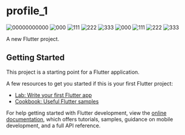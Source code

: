 # profile_1

![00000000000](https://user-images.githubusercontent.com/81623956/200190662-1d18d66b-57a2-4e3e-a43f-046b421bdb21.gif)
![000](https://user-images.githubusercontent.com/81623956/200190646-f185af6f-92cb-47e5-b6fd-cbf10b16ec66.JPG)
![111](https://user-images.githubusercontent.com/81623956/200190648-3cb0cd87-b89c-460a-94f7-fab8f2d5f321.JPG)
![222](https://user-images.githubusercontent.com/81623956/200190650-4240f3c4-fd6a-4da8-b999-17d1b59513ed.JPG)
![333](https://user-images.githubusercontent.com/81623956/200190652-00739a34-83f8-4f47-ba0c-a1bc83a79be6.JPG)
![000](https://user-images.githubusercontent.com/81623956/200190716-1fd1d76d-4454-4d56-a5de-89ad5c096b54.jpeg)
![111](https://user-images.githubusercontent.com/81623956/200190758-6f8f7fd5-d859-4ad5-9841-39d30a1c3939.jpeg)
![222](https://user-images.githubusercontent.com/81623956/200190772-7d346f60-e836-4582-957b-b23e15fc4c6b.jpeg)
![333](https://user-images.githubusercontent.com/81623956/200190778-2bd0903d-2eb3-4bb2-98f8-790188420f76.jpeg)

A new Flutter project.

## Getting Started

This project is a starting point for a Flutter application.

A few resources to get you started if this is your first Flutter project:

- [Lab: Write your first Flutter app](https://docs.flutter.dev/get-started/codelab)
- [Cookbook: Useful Flutter samples](https://docs.flutter.dev/cookbook)

For help getting started with Flutter development, view the
[online documentation](https://docs.flutter.dev/), which offers tutorials,
samples, guidance on mobile development, and a full API reference.
